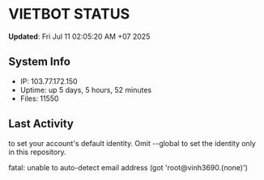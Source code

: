 # VIETBOT STATUS
**Updated**: Fri Jul 11 02:05:20 AM +07 2025

## System Info
- IP: 103.77.172.150
- Uptime: up 5 days, 5 hours, 52 minutes
- Files: 11550

## Last Activity

to set your account's default identity.
Omit --global to set the identity only in this repository.

fatal: unable to auto-detect email address (got 'root@vinh3690.(none)')
